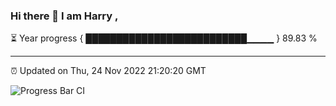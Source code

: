 ### Hi there 👋 I am Harry , 

⏳ Year progress { ██████████████████████████▁▁▁▁ } 89.83 %

---

⏰ Updated on Thu, 24 Nov 2022 21:20:20 GMT

![Progress Bar CI](https://github.com/duykhang68/duykhang68/workflows/Progress%20Bar%20CI/badge.svg)
